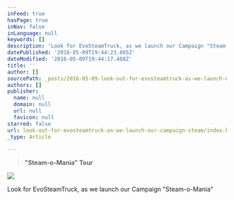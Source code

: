 ```yaml
---
inFeed: true
hasPage: true
inNav: false
inLanguage: null
keywords: []
description: 'Look for EvoSteamTruck, as we launch our Campaign "Steam-o-Mania"'
datePublished: '2016-05-09T19:44:23.865Z'
dateModified: '2016-05-09T19:44:17.488Z'
title: ''
author: []
sourcePath: _posts/2016-05-09-look-out-for-evosteamtruck-as-we-launch-our-campaign-steam.md
authors: []
publisher:
  name: null
  domain: null
  url: null
  favicon: null
starred: false
url: look-out-for-evosteamtruck-as-we-launch-our-campaign-steam/index.html
_type: Article

---
```

> **"Steam-o-Mania" Tour**

![](https://the-grid-user-content.s3-us-west-2.amazonaws.com/bb52bc26-8a96-4c08-a56a-054cc6d82b9b.jpg)

Look for EvoSteamTruck, as we launch our Campaign "Steam-o-Mania"